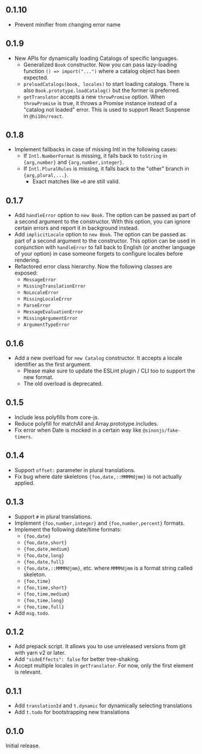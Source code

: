 ## 0.1.10

- Prevent minifier from changing error name

## 0.1.9

- New APIs for dynamically loading Catalogs of specific languages.
  - Generalized `Book` constructor. Now you can pass lazy-loading function `() => import("...")` where a catalog object has been expected.
  - `preloadCatalogs(book, locales)` to start loading catalogs. There is also `Book.prototype.loadCatalog()` but the former is preferred.
  - `getTranslator` accepts a new `throwPromise` option. When `throwPromise` is true, it throws a Promise instance instead of a "catalog not loaded" error. This is used to support React Suspense in `@hi18n/react`.

## 0.1.8

- Implement fallbacks in case of missing Intl in the following cases:
  - If `Intl.NumberFormat` is missing, it falls back to `toString` in `{arg,number}` and `{arg,number,integer}`.
  - If `Intl.PluralRules` is missing, it falls back to the "other" branch in `{arg,plural,...}`.
    - Exact matches like `=0` are still valid.

## 0.1.7

- Add `handleError` option to `new Book`.
  The option can be passed as part of a second argument to the constructor.
  With this option, you can ignore certain errors and report it in background instead.
- Add `implicitLocale` option to `new Book`.
  The option can be passed as part of a second argument to the constructor.
  This option can be used in conjunction with `handleError` to fall back to English (or another language of your option)
  in case someone forgets to configure locales before rendering.
- Refactored error class hierarchy. Now the following classes are exposed:
  - `MessageError`
  - `MissingTranslationError`
  - `NoLocaleError`
  - `MissingLocaleError`
  - `ParseError`
  - `MessageEvaluationError`
  - `MissingArgumentError`
  - `ArgumentTypeError`

## 0.1.6

- Add a new overload for `new Catalog` constructor. It accepts a locale identifier as the first argument.
  - Please make sure to update the ESLint plugin / CLI too to support the new format.
  - The old overload is deprecated.

## 0.1.5

- Include less polyfills from core-js.
- Reduce polyfill for matchAll and Array.prototype.includes.
- Fix error when Date is mocked in a certain way like `@sinonjs/fake-timers`.

## 0.1.4

- Support `offset:` parameter in plural translations.
- Fix bug where date skeletons `{foo,date,::MMMMdjmm}` is not actually applied.

## 0.1.3

- Support `#` in plural translations.
- Implement `{foo,number,integer}` and `{foo,number,percent}` formats.
- Implement the following date/time formats:
  - `{foo,date}`
  - `{foo,date,short}`
  - `{foo,date,medium}`
  - `{foo,date,long}`
  - `{foo,date,full}`
  - `{foo,date,::MMMMdjmm}`, etc. where `MMMMdjmm` is a format string called skeleton.
  - `{foo,time}`
  - `{foo,time,short}`
  - `{foo,time,medium}`
  - `{foo,time,long}`
  - `{foo,time,full}`
- Add `msg.todo`.

## 0.1.2

- Add prepack script. It allows you to use unreleased versions from git with yarn v2 or later.
- Add `"sideEffects": false` for better tree-shaking.
- Accept multiple locales in `getTranslator`. For now, only the first element is relevant.

## 0.1.1

- Add `translationId` and `t.dynamic` for dynamically selecting translations
- Add `t.todo` for bootstrapping new translations

## 0.1.0

Initial release.
